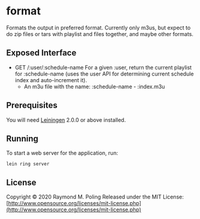# format

Formats the output in preferred format. Currently only m3us, but expect to do
zip files or tars with playlist and files together, and maybe other formats.

## Exposed Interface

- GET /:user/:schedule-name
  For a given :user, return the current playlist for :schedule-name (uses the user
    API for determining current schedule index and auto-increment it).
  * An m3u file with the name:
  :schedule-name - :index.m3u

## Prerequisites

You will need [Leiningen][] 2.0.0 or above installed.

[leiningen]: https://github.com/technomancy/leiningen

## Running

To start a web server for the application, run:

    lein ring server

## License

Copyright © 2020 Raymond M. Poling
Released under the MIT License: [http://www.opensource.org/licenses/mit-license.php](http://www.opensource.org/licenses/mit-license.php)
